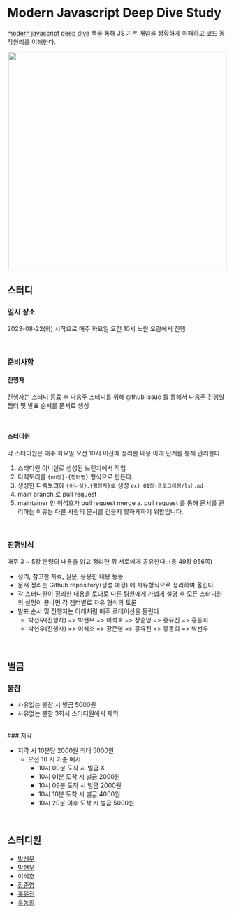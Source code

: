 # Modern Javascript Deep Dive Study

[modern javascript deep dive](https://www.yes24.com/Product/Goods/92742567) 책을 통해 JS 기본 개념을 정확하게 이해하고 코드 동작원리를 이해한다.

<p align="center">
<img width=500 src="https://github.com/rrgks6221/js-deep-dive-study/assets/46591459/9df31995-e063-4f07-b640-bdae6494d827">
</p>

## 스터디

### 일시 장소

2023-08-22(화) 시작으로 매주 화요일 오전 10시 노원 오랑에서 진행

</br>

### 준비사항

#### 진행자

진행자는 스터디 종료 후 다음주 스터디를 위해 github issue 를 통해서 다음주 진행할 챕터 및 발표 순서를 문서로 생성

</br>

#### 스터디원

각 스터디원은 매주 화요일 오전 10시 이전에 정리한 내용 아래 단계를 통해 관리한다.

1. 스터디원 이니셜로 생성된 브랜치에서 작업
2. 디렉토리를 `{nn장}-{챕터명}` 형식으로 만든다.
3. 생성한 디렉토리에 `{이니셜}.{확장자}`로 생성
   `ex) 01장-프로그래밍/lsh.md`
4. main branch 로 pull request
5. maintainer 인 이석호가 pull request merge
   a. pull request 를 통해 문서를 관리하는 이유는 다른 사람의 문서를 건들지 못하게하기 위함입니다.

</br>

### 진행방식

매주 3 ~ 5장 분량의 내용을 읽고 정리한 뒤 서로에게 공유한다. (총 49장 956쪽)

- 정리, 참고한 자료, 질문, 응용한 내용 등등
- 문서 정리는 Github repository(생성 예정) 에 자유형식으로 정리하여 올린다.
- 각 스터디원이 정리한 내용을 토대로 다른 팀원에게 가볍게 설명 후 모든 스터디원의 설명이 끝나면 각 챕터별로 자유 형식의 토론
- 발표 순서 및 진행자는 아래처럼 매주 로테이션을 돌린다.
  - 박선우(진행자) => 박현우 => 이석호 => 장준영 => 홍유진 => 홍동희
  - 박현우(진행자) => 이석호 => 장준영 => 홍유진 => 홍동희 => 박선우

</br>

## 벌금

### 불참

- 사유없는 불참 시 벌금 5000원
- 사유없는 불참 3회시 스터디원에서 제외

</br>
### 지각

- 지각 시 10분당 2000원 최대 5000원
  - 오전 10 시 기준 예시
    - 10시 00분 도착 시 벌금 X
    - 10시 01분 도착 시 벌금 2000원
    - 10시 09분 도착 시 벌금 2000원
    - 10시 10분 도착 시 벌금 4000원
    - 10시 20분 이후 도착 시 벌금 5000원

</br>

## 스터디원

- [박선우](https://github.com/Rnut3037)
- [박현우](https://github.com/pho9902)
- [이석호](https://github.com/rrgks6221)
- [장준영](https://github.com/wns0901)
- [홍유진](https://github.com/ujeans)
- [홍동희](https://github.com/donkeykong100)
